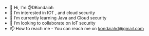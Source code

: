 - 👋 Hi, I’m @DKondaiah
- 👀 I’m interested in IOT , and cloud security 
- 🌱 I’m currently learning Java and Cloud security 
- 💞️ I’m looking to collaborate on IoT security
- 📫 How to reach me - You can reach me on kondaiahd@gmail.com

<!---
DKondaiah/DKondaiah is a ✨ special ✨ repository because its `README.md` (this file) appears on your GitHub profile.
You can click the Preview link to take a look at your changes.
--->
